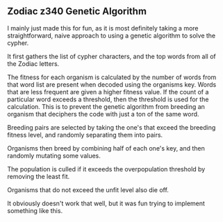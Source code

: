 ## Zodiac z340 Genetic Algorithm

I mainly just made this for fun, as it is most definitely taking a more straightforward, naive approach to using a genetic algorithm to solve the cypher.

It first gathers the list of cypher characters, and the top words from all of the Zodiac letters.

The fitness for each organism is calculated by the number of words from that word list are present when decoded using the organisms key. Words that are less frequent are given a higher fitness value. If the count of a particular word exceeds a threshold, then the threshold is used for the calculation. This is to prevent the genetic algorithm from breeding an organism that deciphers the code with just a ton of the same word.

Breeding pairs are selected by taking the one's that exceed the breeding fitness level, and randomly separating them into pairs.

Organisms then breed by combining half of each one's key, and then randomly mutating some values.

The population is culled if it exceeds the overpopulation threshold by removing the least fit.

Organisms that do not exceed the unfit level also die off.

It obviously doesn't work that well, but it was fun trying to implement something like this.
